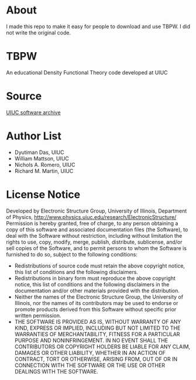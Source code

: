 # About
I made this repo to make it easy for people to download and use TBPW. I did not write the original code.
# TBPW
An educational Density Functional Theory code developed at UIUC 
# Source
[UIUC software archive](https://www.mcc.uiuc.edu/software/)
# Author List
- Dyutiman Das, UIUC
- William Mattson, UIUC
- Nichols A. Romero, UIUC
- Richard M. Martin, UIUC
# License Notice
Developed by Electronic Structure Group, University of Illinois, Department of Physics, http://www.physics.uiuc.edu/research/ElectronicStructure/ Permission is hereby granted, free of charge, to any person obtaining a copy of this software and associated documentation files (the Software), to deal with the Software without restriction, including without limitation the rights to use, copy, modify, merge, publish, distribute, sublicense, and/or sell copies of the Software, and to permit persons to whom the Software is furnished to do so, subject to the following conditions:
- Redistributions of source code must retain the above copyright notice, this list of conditions and the following disclaimers.
- Redistributions in binary form must reproduce the above copyright notice, this list of conditions and the following disclaimers in the documentation and/or other materials provided with the distribution.
- Neither the names of the Electronic Structure Group, the University of Illinois, nor the names of its contributors may be used to endorse or promote products derived from this Software without specific prior written permission.
- THE SOFTWARE IS PROVIDED AS IS, WITHOUT WARRANTY OF ANY KIND, EXPRESS OR IMPLIED, INCLUDING BUT NOT LIMITED TO THE WARRANTIES OF MERCHANTABILITY, FITNESS FOR A PARTICULAR PURPOSE AND NONINFRINGEMENT. IN NO EVENT SHALL THE CONTRIBUTORS OR COPYRIGHT HOLDERS BE LIABLE FOR ANY CLAIM, DAMAGES OR OTHER LIABILITY, WHETHER IN AN ACTION OF CONTRACT, TORT OR OTHERWISE, ARISING FROM, OUT OF OR IN CONNECTION WITH THE SOFTWARE OR THE USE OR OTHER DEALINGS WITH THE SOFTWARE.
